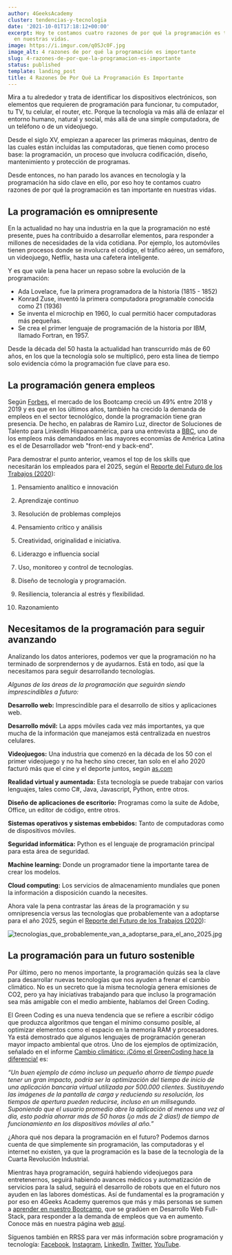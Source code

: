 ```yaml
---
author: 4GeeksAcademy
cluster: tendencias-y-tecnologia
date: '2021-10-01T17:18:12+00:00'
excerpt: Hoy te contamos cuatro razones de por qué la programación es tan importante
  en nuestras vidas.
image: https://i.imgur.com/q0SJc0F.jpg
image_alt: 4 razones de por qué la programación es importante
slug: 4-razones-de-por-que-la-programacion-es-importante
status: published
template: landing_post
title: 4 Razones De Por Qué La Programación Es Importante
---
```

Mira a tu alrededor y trata de identificar los dispositivos electrónicos, son elementos que requieren de programación para funcionar, tu computador, tu TV, tu celular, el router, etc. Porque la tecnología va más allá de enlazar el entorno humano, natural y social, más allá de una simple computadora, de un teléfono o de un videojuego.

Desde el siglo XV, empiezan a aparecer las primeras máquinas, dentro de las cuales están incluidas las computadoras, que tienen como proceso base: la programación, un proceso que involucra codificación, diseño, mantenimiento y protección de programas.

Desde entonces, no han parado los avances en tecnología y la programación ha sido clave en ello, por eso hoy te contamos cuatro razones de por qué la programación es tan importante en nuestras vidas.

## La programación es omnipresente

En la actualidad no hay una industria en la que la programación no esté presente, pues ha contribuido a desarrollar elementos, para responder a millones de necesidades de la vida cotidiana. Por ejemplo, los automóviles tienen procesos donde se involucra el código, el tráfico aéreo, un semáforo, un videojuego, Netflix, hasta una cafetera inteligente.

Y es que vale la pena hacer un repaso sobre la evolución de la programación:

- Ada Lovelace, fue la primera programadora de la historia (1815 - 1852)
- Konrad Zuse, inventó la primera computadora programable conocida como Z1 (1936)
- Se inventa el microchip en 1960, lo cual permitió hacer computadoras más pequeñas.
- Se crea el primer lenguaje de programación de la historia por IBM, llamado Fortran, en 1957.

Desde la década del 50 hasta la actualidad han transcurrido más de 60 años, en los que la tecnología solo se multiplicó, pero esta línea de tiempo solo evidencia cómo la programación fue clave para eso.

## La programación genera empleos

Según [Forbes](https://www.forbes.com/sites/cognitiveworld/2020/02/26/future-of-work-we-cant-all-becomecoders/?sh=27645a47cb8f), el mercado de los Bootcamp creció un 49% entre 2018 y 2019 y es que en los últimos años, también ha crecido la demanda de empleos en el sector tecnológico, donde la programación tiene gran presencia. De hecho, en palabras de Ramiro Luz, director de Soluciones de Talento para LinkedIn Hispanoamérica, para una entrevista a [BBC](https://www.bbc.com/mundo/noticias-56247281), uno de los empleos más demandados en las mayores economías de América Latina es el de Desarrollador web "front-end y back-end".

Para demostrar el punto anterior, veamos el top de los skills que necesitarán los empleados para el 2025, según el [Reporte del Futuro de los Trabajos (2020](http://www3.weforum.org/docs/WEF_Future_of_Jobs_2020.pdf)):

1) Pensamiento analítico e innovación

2) Aprendizaje continuo

3) Resolución de problemas complejos

4) Pensamiento crítico y análisis

5) Creatividad, originalidad e iniciativa.

6) Liderazgo e influencia social

7) Uso, monitoreo y control de tecnologías.

8) Diseño de tecnología y programación.

9) Resiliencia, tolerancia al estrés y flexibilidad.

10) Razonamiento

## Necesitamos de la programación para seguir avanzando

Analizando los datos anteriores, podemos ver que la programación no ha terminado de sorprendernos y de ayudarnos. Está en todo, así que la necesitamos para seguir desarrollando tecnologías.

*Algunas de las áreas de la programación que seguirán siendo imprescindibles a futuro:*

**Desarrollo web:** Imprescindible para el desarrollo de sitios y aplicaciones web.

**Desarrollo móvil:** La apps móviles cada vez más importantes, ya que mucha de la información que manejamos está centralizada en nuestros celulares.

**Videojuegos:** Una industria que comenzó en la década de los 50 con el primer videojuego y no ha hecho sino crecer, tan solo en el año 2020 facturó más que el cine y el deporte juntos, según [as.com](https://as.com/meristation/2020/12/26/noticias/1608992024_963325.html)

**Realidad virtual y aumentada:** Esta tecnología se puede trabajar con varios lenguajes, tales como C#, Java, Javascript, Python, entre otros.

**Diseño de aplicaciones de escritorio:** Programas como la suite de Adobe, Office, un editor de código, entre otros.

**Sistemas operativos y sistemas embebidos:** Tanto de computadoras como de dispositivos móviles.

**Seguridad informática:** Python es el lenguaje de programación principal para esta área de seguridad.

**Machine learning:** Donde un programador tiene la importante tarea de crear los modelos.

**Cloud computing:** Los servicios de almacenamiento mundiales que ponen la información a disposición cuando la necesites.

Ahora vale la pena contrastar las áreas de la programación y su omnipresencia versus las tecnologías que probablemente van a adoptarse para el año 2025, según el [Reporte del Futuro de los Trabajos (2020](http://www3.weforum.org/docs/WEF_Future_of_Jobs_2020.pdf)):

![tecnologias_que_probablemente_van_a_adoptarse_para_el_ano_2025.jpg](https://storage.googleapis.com/media-breathecode/29eb956ea6c98c2f6d73899a9b7533e5ade759d567549d8e9282e2d04a0b6f84)

## La programación para un futuro sostenible

Por último, pero no menos importante, la programación quizás sea la clave para desarrollar nuevas tecnologías que nos ayuden a frenar el cambio climático. No es un secreto que la misma tecnología genera emisiones de CO2, pero ya hay iniciativas trabajando para que incluso la programación sea más amigable con el medio ambiente, hablamos del Green Coding.

El Green Coding es una nueva tendencia que se refiere a escribir código que produzca algoritmos que tengan el mínimo consumo posible, al optimizar elementos como el espacio en la memoria RAM y procesadores. Ya está demostrado que algunos lenguajes de programación generan mayor impacto ambiental que otros. Uno de los ejemplos de optimización, señalado en el informe [Cambio climático: ¡Cómo el GreenCoding hace la diferencia!](https://www.gft.com/int/en/index/discovery/thought-leadership/climate-change-how-greencoding-makes-a-difference/) es:

*“Un buen ejemplo de cómo incluso un pequeño ahorro de tiempo puede tener un gran impacto, podría ser la optimización del tiempo de inicio de una aplicación bancaria virtual utilizada por 500.000 clientes. Sustituyendo las imágenes de la pantalla de carga y reduciendo su resolución, los tiempos de apertura pueden reducirse, incluso en un milisegundo. Suponiendo que el usuario promedio abre la aplicación al menos una vez al día, esto podría ahorrar más de 50 horas (¡o más de 2 días!) de tiempo de funcionamiento en los dispositivos móviles al año.”*

¿Ahora qué nos depara la programación en el futuro? Podemos darnos cuenta de que simplemente sin programación, las computadoras y el internet no existen, ya que la programación es la base de la tecnología de la Cuarta Revolución Industrial.

Mientras haya programación, seguirá habiendo videojuegos para entretenernos, seguirá habiendo avances médicos y automatización de servicios para la salud, seguirá el desarrollo de robots que en el futuro nos ayuden en las labores domésticas. Así de fundamental es la programación y por eso en 4Geeks Academy queremos que más y más personas se sumen a [aprender en nuestro Bootcamp](https://4geeksacademy.com/es/geeks-vs-otros), que se gradúen en Desarrollo Web Full-Stack, para responder a la demanda de empleos que va en aumento. Conoce más en nuestra página web [aquí](https://4geeksacademy.com/es/inicio/?lang=es).

Síguenos también en RRSS para ver más información sobre programación y tecnología: [Facebook](https://www.facebook.com/4GeeksAcademyCL), [Instagram](https://www.instagram.com/4geeksacademycl/), [LinkedIn](https://www.linkedin.com/school/4geeks-academy-latam/), [Twitter](https://twitter.com/4geeksacademycl), [YouTube](https://www.youtube.com/c/4GeeksAcademy).